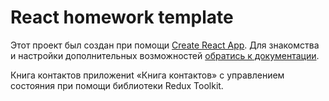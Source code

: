# React homework template

Этот проект был создан при помощи
[Create React App](https://github.com/facebook/create-react-app). Для знакомства
и настройки дополнительных возможностей
[обратись к документации](https://facebook.github.io/create-react-app/docs/getting-started).

Книга контактов
приложениt «Книга контактов» c управлением состояния при помощи библиотеки Redux Toolkit.
